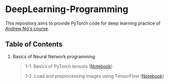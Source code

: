 # DeepLearning-Programming
This repository aims to provide PyTorch code for deep learning practice of [Andrew Ng's course](http://www.ai-start.com/dl2017/html/lesson1-week2.html).

## Table of Contents
1. Basics of Neural Network programming

    > 1-1. Basics of PyTorch tensors ([Notebook](Notebook/Basic_PyTorch.ipynb))
    >
    > 1-2. Load and preprocessing images using TensorFlow ([Notebook](Notebook/Image_processing_TensorFlow.ipynb))

